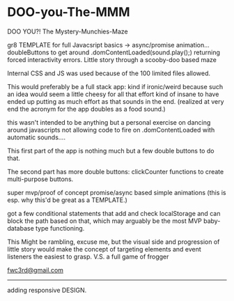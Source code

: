 # DOO-you-The-MMM
DOO YOU?! The Mystery-Munchies-Maze

gr8 TEMPLATE for full Javacsript basics -> async/promise animation... doubleButtons to get around .domContentLoaded(sound.play();) returning forced interactivity errors. Little story through a scooby-doo based maze

Internal CSS and JS was used because of the 100 limited files allowed.

This would preferably be a full stack app:
kind if ironic/weird because such an idea would seem a little cheesy for all that effort 
kind of insane to have ended up putting as much effort as that sounds in the end.
(realized at very end the acronym for the app doubles as a food sound.)

this wasn't intended to be anything but a personal exercise on dancing around javascripts not allowing code to fire on .domContentLoaded
with automatic sounds....

This first part of the app is nothing much but a few double buttons to do that.

The second part has more double buttons:
clickCounter functions to create multi-purpose buttons.

super mvp/proof of concept promise/async based simple animations
(this is esp. why this'd be great as a TEMPLATE.)

got a few conditional statements that add and check localStorage
and can block the path based on that, which may arguably be the most MVP baby-database type functioning.

This Might be rambling, excuse me, but the visual side and progression of little story would make the concept of targeting elements 
and event listeners the easiest to grasp.
V.S. a full game of frogger 

fwc3rd@gmail.com
*******
adding responsive DESIGN.
